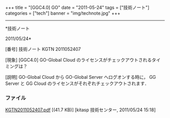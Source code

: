 ﻿+++
title = "[GGC4.0] GO"
date = "2011-05-24"
tags = ["技術ノート"]
categories = ["tech"]
banner = "img/technote.jpg"
+++

-----------------------------------------------------------------------------------------------------------------------------

*技術ノート

2011/05/24*


[番号]
技術ノート KGTN 2011052407

[現象]
[GGC4.0] GO-Global Cloud
のライセンスがチェックアウトされるタイミングは？

[説明]
GO-Global Cloud から GO-Global Server へログオンする時に， GG Server と
GG Cloud のライセンスがそれぞれチェックアウトされます．


### ファイル

 
 


[KGTN2011052407.pdf](http://techreport.kitasp.net/attachments/download/567/KGTN2011052407.pdf)
 [(41.7 KB)] [kitasp 技術センター, 2011/05/24
15:18]


 


 

